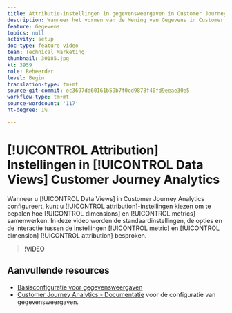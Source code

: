 ```yaml
---
title: Attributie-instellingen in gegevensweergaven in Customer Journey Analytics
description: Wanneer het vormen van de Mening van Gegevens in Customer Journey Analytics van Adobe, kunt u attributie montages kiezen om te controleren hoe de dimensies en metriek zullen samenwerken. In deze video worden de standaardinstellingen, de opties en de interactie tussen de instellingen voor metrische en dimensievertoning besproken.
feature: Gegevens
topics: null
activity: setup
doc-type: feature video
team: Technical Marketing
thumbnail: 30185.jpg
kt: 3959
role: Beheerder
level: Begin
translation-type: tm+mt
source-git-commit: ec3697dd60161b59b7f0cd9878f40fd9eeae30e5
workflow-type: tm+mt
source-wordcount: '117'
ht-degree: 1%

---
```



# [!UICONTROL Attribution] Instellingen in  [!UICONTROL Data Views] Customer Journey Analytics

Wanneer u [!UICONTROL Data Views] in Customer Journey Analytics configureert, kunt u [!UICONTROL attribution]-instellingen kiezen om te bepalen hoe [!UICONTROL dimensions] en [!UICONTROL metrics] samenwerken. In deze video worden de standaardinstellingen, de opties en de interactie tussen de instellingen [!UICONTROL metric] en [!UICONTROL dimension] [!UICONTROL attribution] besproken.

>[!VIDEO](https://video.tv.adobe.com/v/30185/?quality=12&enable10seconds=on&speedcontrol=on)

## Aanvullende resources

* [Basisconfiguratie voor gegevensweergaven](basic-configuration-for-data-views.md)
* [Customer Journey Analytics - Documentatie](https://docs.adobe.com/content/help/en/analytics-platform/using/cja-dataviews/configure-dataviews.html) voor de configuratie van gegevensweergaven.
